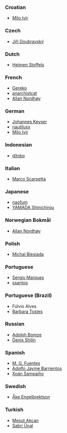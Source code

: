 <h3>Croatian</h3>
<ul>
    <li><a href="mailto:mail@milotype.de">Milo Ivir</a></li>
</ul>

<h3>Czech</h3>
<ul>
    <li><a href="mailto:jiri.doubravsky@gmail.com">Jiří Doubravský</a></li>
</ul>

<h3>Dutch</h3>
<ul>
    <li><a href="mailto:vistausss@outlook.com">Heimen Stoffels</a></li>
</ul>

<h3>French</h3>
<ul>
    <li><a href="mailto:31b32@tutanota.com">Gereko</a></li>
    <li><a href="mailto:anarchistcat@riseup.net">anarchistcat</a></li>
    <li><a href="mailto:epost@anotheragency.no">Allan Nordhøy</a></li>
</ul>

<h3>German</h3>
<ul>
    <li><a href="mailto:johanneskeyser@posteo.de">Johannes Keyser</a></li>
    <li><a href="mailto:mail.ka@mailbox.org">nautilusx</a></li>
    <li><a href="mailto:mail@milotype.de">Milo Ivir</a></li>
</ul>

<h3>Indonesian</h3>
<ul>
    <li><a href="mailto:ditokpl@gmail.com">ditokp</a></li>
</ul>

<h3>Italian</h3>
<ul>
    <li><a href="mailto:marcoscarpetta02@gmail.com">Marco Scarpetta</a></li>
</ul>

<h3>Japanese</h3>
<ul>
    <li><a href="mailto:naofum@gmail.com">naofum</a></li>
    <li><a href="mailto:yamada_strong_yamada_nice_64bit@yahoo.co.jp">YAMADA Shinichirou</a></li>
</ul>

<h3>Norwegian Bokmål</h3>
<ul>
    <li><a href="mailto:epost@anotheragency.no">Allan Nordhøy</a></li>
</ul>

<h3>Polish</h3>
<ul>
    <li><a href="mailto:blade-14@o2.pl">Michal Biesiada</a></li>
</ul>

<h3>Portuguese</h3>
<ul>
    <li><a href="mailto:so.boston.android@gmail.com">Sergio Marques</a></li>
    <li><a href="mailto:ssantos@web.de">ssantos</a></li>
</ul>

<h3>Portuguese (Brazil)</h3>
<ul>
    <li>Fúlvio Alves</li>
    <li><a href="mailto:barbaratostes@gmail.com">Barbara Tostes</a></li>
</ul>

<h3>Russian</h3>
<ul>
    <li><a href="mailto:abomze@mail.ru">Adolph Bomze</a></li>
    <li><a href="mailto:denis.a.shilin@gmail.com">Denis Shilin</a></li>
</ul>

<h3>Spanish</h3>
<ul>
    <li><a href="mailto:mgfuentesl@outlook.com">M. G. Fuentes</a></li>
    <li><a href="mailto:fitojb@ubuntu.com">Adolfo Jayme Barrientos</a></li>
    <li><a href="https://gitlab.com/xoan">Xoán Sampaíño</a></li>
</ul>

<h3>Swedish</h3>
<ul>
    <li><a href="mailto:eson@svenskasprakfiler.se">Åke Engelbrektson</a></li>
</ul>

<h3>Turkish</h3>
<ul>
    <li><a href="mailto:makcan@gmail.com">Mesut Akcan</a></li>
    <li><a href="mailto:libreajans@gmail.com">Sabri Ünal</a></li>
</ul>
